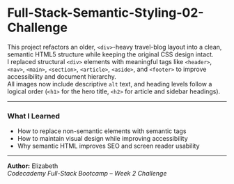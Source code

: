 # Full-Stack-Semantic-Styling-02-Challenge
This project refactors an older, `<div>`-heavy travel-blog layout into a clean, semantic HTML5 structure while keeping the original CSS design intact.  
I replaced structural `<div>` elements with meaningful tags like `<header>`, `<nav>`, `<main>`, `<section>`, `<article>`, `<aside>`, and `<footer>` to improve accessibility and document hierarchy.  
All images now include descriptive `alt` text, and heading levels follow a logical order (`<h1>` for the hero title, `<h2>` for article and sidebar headings).  

---

### What I Learned
- How to replace non-semantic elements with semantic tags  
- How to maintain visual design while improving accessibility  
- Why semantic HTML improves SEO and screen reader usability  

---

**Author:** Elizabeth  
*Codecademy Full-Stack Bootcamp – Week 2 Challenge*
